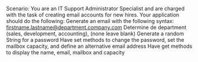 Scenario: You are an IT Support Administrator Specialist and are charged with the task of creating email accounts for new hires.
Your application should do the following:
Generate an email with the following syntax: firstname.lastname@department.company.com
Determine de department (sales, development, accounting), (none leave blank)
Generate a random String for a password
Have set methods to change the password, set the mailbox capacity, and define an alternative email address
Have get methods to display the name, email, mailbox and capacity